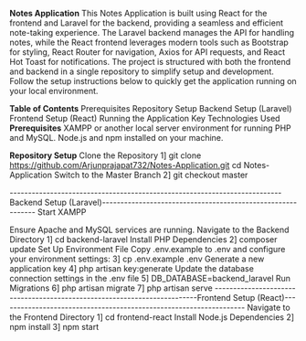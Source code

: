 **Notes Application**
This Notes Application is built using React for the frontend and Laravel for the backend, providing a seamless and efficient note-taking experience. The Laravel backend manages the API for handling notes, while the React frontend leverages modern tools such as Bootstrap for styling, React Router for navigation, Axios for API requests, and React Hot Toast for notifications. The project is structured with both the frontend and backend in a single repository to simplify setup and development. Follow the setup instructions below to quickly get the application running on your local environment.

**Table of Contents**
Prerequisites
Repository Setup
Backend Setup (Laravel)
Frontend Setup (React)
Running the Application
Key Technologies Used
**Prerequisites**
XAMPP or another local server environment for running PHP and MySQL.
Node.js and npm installed on your machine.

**Repository Setup**
Clone the Repository
1] git clone https://github.com/Arjunprajapat732/Notes-Application.git cd Notes-Application
Switch to the Master Branch
2] git checkout master

--------------------------------------------------------------------------Backend Setup (Laravel)------------------------------------------------------------
Start XAMPP

Ensure Apache and MySQL services are running.
Navigate to the Backend Directory
1] cd backend-laravel
Install PHP Dependencies
2] composer update
Set Up Environment File
Copy .env.example to .env and configure your environment settings:
3] cp .env.example .env
Generate a new application key
4] php artisan key:generate
Update the database connection settings in the .env file
5] DB_DATABASE=backend_laravel
Run Migrations
6] php artisan migrate
7] php artisan serve
-------------------------------------------------------------------------Frontend Setup (React)-------------------------------------------------------------------
Navigate to the Frontend Directory
1] cd frontend-react
Install Node.js Dependencies
2] npm install
3] npm start
